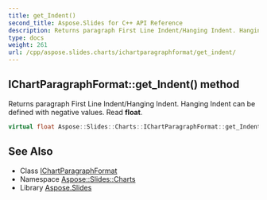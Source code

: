 ```yaml
---
title: get_Indent()
second_title: Aspose.Slides for C++ API Reference
description: Returns paragraph First Line Indent/Hanging Indent. Hanging Indent can be defined with negative values. Read float.
type: docs
weight: 261
url: /cpp/aspose.slides.charts/ichartparagraphformat/get_indent/
---
```

## IChartParagraphFormat::get_Indent() method


Returns paragraph First Line Indent/Hanging Indent. Hanging Indent can be defined with negative values. Read **float**.

```cpp
virtual float Aspose::Slides::Charts::IChartParagraphFormat::get_Indent()=0
```

## See Also

* Class [IChartParagraphFormat](./)
* Namespace [Aspose::Slides::Charts](../)
* Library [Aspose.Slides](../../)
